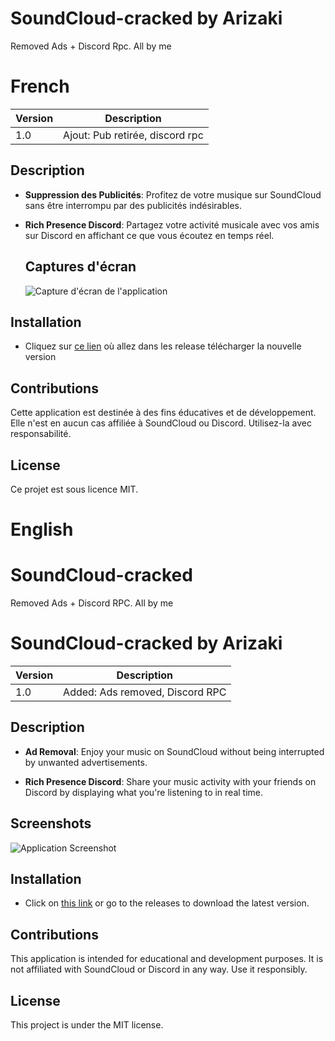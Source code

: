# SoundCloud-cracked by Arizaki
Removed Ads + Discord Rpc. All by me

# French

| Version | Description |
|---------|-------------|
| 1.0   | Ajout: Pub retirée, discord rpc |


## Description

- **Suppression des Publicités**: Profitez de votre musique sur SoundCloud sans être interrompu par des publicités indésirables.

- **Rich Presence Discord**: Partagez votre activité musicale avec vos amis sur Discord en affichant ce que vous écoutez en temps réel.

  ## Captures d'écran

  ![Capture d'écran de l'application](https://cdn.discordapp.com/attachments/820414830543634442/1144279186782044241/image.png)

  
## Installation

- Cliquez sur [ce lien]() où allez dans les release télécharger la nouvelle version

  
## Contributions

Cette application est destinée à des fins éducatives et de développement. Elle n'est en aucun cas affiliée à SoundCloud ou Discord. Utilisez-la avec responsabilité.


## License

Ce projet est sous licence MIT.

# English

# SoundCloud-cracked
Removed Ads + Discord RPC. All by me

# SoundCloud-cracked by Arizaki

| Version | Description |
|---------|-------------|
| 1.0     | Added: Ads removed, Discord RPC |

## Description

- **Ad Removal**: Enjoy your music on SoundCloud without being interrupted by unwanted advertisements.

- **Rich Presence Discord**: Share your music activity with your friends on Discord by displaying what you're listening to in real time.

## Screenshots

![Application Screenshot](https://cdn.discordapp.com/attachments/820414830543634442/1144279186782044241/image.png)

## Installation

- Click on [this link]() or go to the releases to download the latest version.

## Contributions

This application is intended for educational and development purposes. It is not affiliated with SoundCloud or Discord in any way. Use it responsibly.

## License

This project is under the MIT license.
